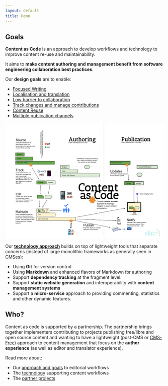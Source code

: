 ```yaml
---
layout: default
title: Home
---
```


## Goals

**Content as Code** is an approach to develop workflows and technology to improve content re-use and maintainability.

It aims to **make content authoring and management benefit from software engineering collaboration best practices**.

Our **design goals** are to enable:

 - [Focused Writing](approach/#focused-writing)
 - [Localisation and translation](approach/#localisation-and-translation)
 - [Low barrier to collaboration](approach/#low-barrier-to-collaboration)
 - [Track changes and manage contributions](approach/#track-changes-and-manage-contributions)
 - [Content Reuse](approach/#content-reuse)
 - [Multiple publication channels](approach/#multiple-publication-channels)

![dependencies](images/dependencies.png)

Our [**technology approach**](technology) builds on top of lightweight tools that separate concerns (instead of large monolithic frameworks as generally seen in CMSes):

 - Using **Git** for version control
 - Using **Markdown** and enhanced flavors of Markdown for authoring
 - Support **dependency tracking** at the fragment level.
 - Support **static website generation** and interoperability with **content management systems**
 - Support a **micro-service** approach to providing commenting, statistics and other dynamic features.

## Who?

Content as code is supported by a partnership. The partnership brings together implementers contributing to projects publishing free/libre and open source content and wanting to have a lightweight (post-CMS or [CMS-Free](https://developmentseed.org/blog/2012/07/27/build-cms-free-websites/)) approach to content management that focus on the **author experience** (as well as editor and translator experience).

Read more about:

 - Our [approach and goals](approach) to editorial workflows
 - The [technology](technology) supporting content workflows
 - The [partner projects](partners)
